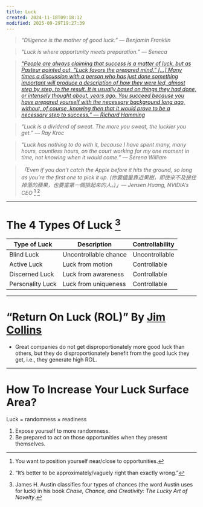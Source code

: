 ```yaml
---
title: Luck
created: 2024-11-18T09:18:12
modified: 2025-09-29T19:27:39
---
```


> _“Diligence is the mother of good luck.” — Benjamin Franklin_

> _“Luck is where opportunity meets preparation.” — Seneca_

> _[“People are always claiming that success is a matter of luck, but as Pasteur pointed out, “Luck favors the prepared mind.” […] Many times a discussion with a person who has just done something important will produce a description of how they were led, almost step by step, to the result. It is usually based on things they had done, or intensely thought about, years ago. You succeed because you have prepared yourself with the necessary background long ago, without, of course, knowing then that it would prove to be a necessary step to success.” — Richard Hamming](https://www.mccurley.org/advice/hamming_advice.html)_

> _“Luck is a dividend of sweat. The more you sweat, the luckier you get.” — Ray Kroc_

> _“Luck has nothing to do with it, because I have spent many, many hours, countless hours, on the court working for my one moment in time, not knowing when it would come.” — Serena William_

> _「Even if you don’t catch the Apple before it hits the ground, so long as you’re the first one to pick it up. (你要儘量靠近果樹，即使來不及接住掉落的蘋果，也要當第一個撿起來的人。)」— Jensen Huang, NVIDIA’s CEO_ [^1] [^3]


---

# The 4 Types Of Luck [^2]

| Type of Luck            | Description               | Controllability |
|-------------------------|---------------------------|------------------|
| Blind Luck              | Uncontrollable chance     | Uncontrollable   |
| Active Luck             | Luck from motion          | Controllable     |
| Discerned Luck          | Luck from awareness       | Controllable     |
| Personality Luck        | Luck from uniqueness      | Controllable     |

---

# “Return On Luck (ROL)” By [Jim Collins](https://www.jimcollins.com/index.html)

* Great companies do not get disproportionately more good luck than others, but they do disproportionately benefit from the good luck they get, i.e., they generate high ROL.

---

# How To Increase Your Luck Surface Area?

Luck = randomness × readiness

1. Expose yourself to more randomness.
2. Be prepared to act on those opportunities when they present themselves.

[^1]: You want to position yourself near/close to opportunities.
[^2]: James H. Austin classifies four types of chances (the word Austin uses for luck) in his book _Chase, Chance, and Creativity: The Lucky Art of Novelty_.
[^3]: “It’s better to be approximately/vaguely right than exactly wrong.”
